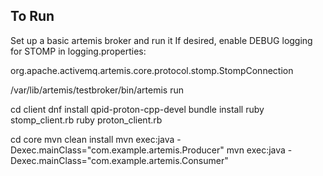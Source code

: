 ## To Run

Set up a basic artemis broker and run it
If desired, enable DEBUG logging for STOMP in logging.properties:

org.apache.activemq.artemis.core.protocol.stomp.StompConnection

/var/lib/artemis/testbroker/bin/artemis run

cd client
dnf install qpid-proton-cpp-devel
bundle install
ruby stomp_client.rb
ruby proton_client.rb

cd core
mvn clean install
mvn exec:java -Dexec.mainClass="com.example.artemis.Producer"
mvn exec:java -Dexec.mainClass="com.example.artemis.Consumer"

